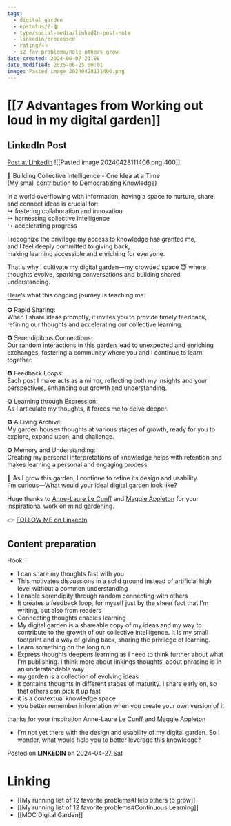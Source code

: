 ```yaml
---
tags:
  - digital_garden
  - epstatus/2-🪴
  - type/social-media/linkedIn-post-note
  - linkedin/processed
  - rating/⭐️⭐️
  - 12_fav_problems/help_others_grow
date_created: 2024-06-07 21:08
date_modified: 2025-06-25 00:01
image: Pasted image 20240428111406.png
---
```

# [[7 Advantages from Working out loud in my digital garden]]

## LinkedIn Post

[Post at LinkedIn](https://www.linkedin.com/posts/sebastiankamilli_building-collective-intelligence-one-activity-7189896055679787008-rBdN?utm_source=share&utm_medium=member_desktop)
![[Pasted image 20240428111406.png|400]]

🌱 Building Collective Intelligence - One Idea at a Time  
(My small contribution to Democratizing Knowledge)  
  
In a world overflowing with information, having a space to nurture, share, and connect ideas is crucial for:  
↳ fostering collaboration and innovation  
↳ harnessing collective intelligence  
↳ accelerating progress  
  
I recognize the privilege my access to knowledge has granted me,  
and I feel deeply committed to giving back,  
making learning accessible and enriching for everyone.  
  
That's why I cultivate my digital garden—my crowded space 😇 where thoughts evolve, sparking conversations and building shared understanding.  
  
Here’s what this ongoing journey is teaching me:  
‾‾‾‾  
✪ Rapid Sharing:  
When I share ideas promptly, it invites you to provide timely feedback, refining our thoughts and accelerating our collective learning.  
  
✪ Serendipitous Connections:  
Our random interactions in this garden lead to unexpected and enriching exchanges, fostering a community where you and I continue to learn together.  
  
✪ Feedback Loops:  
Each post I make acts as a mirror, reflecting both my insights and your perspectives, enhancing our growth and understanding.  
  
✪ Learning through Expression:  
As I articulate my thoughts, it forces me to delve deeper.  
  
✪ A Living Archive:  
My garden houses thoughts at various stages of growth, ready for you to explore, expand upon, and challenge.  
  
✪ Memory and Understanding:  
Creating my personal interpretations of knowledge helps with retention and makes learning a personal and engaging process.  
  
🤔 As I grow this garden, I continue to refine its design and usability.  
I'm curious—What would your ideal digital garden look like?  
  
Huge thanks to [Anne-Laure Le Cunff](https://www.linkedin.com/in/alecunff/) and [Maggie Appleton](https://www.linkedin.com/in/maggieappleton/) for your inspirational work on mind gardening.

👉 [FOLLOW ME on LinkedIn](https://www.linkedin.com/comm/mynetwork/discovery-see-all?usecase=PEOPLE_FOLLOWS&followMember=sebastiankamilli)

## Content preparation

Hook:

+ I can share my thoughts fast with you
+ This motivates discussions in a solid ground instead of artificial high level without a common understanding
+ I enable serendipity through random connecting with others
+ It creates a feedback loop, for myself just by the sheer fact that I'm writing, but also from readers
+ Connecting thoughts enables learning
+ My digital garden is a shareable copy of my ideas and my way to contribute to the growth of our collective intelligence. It is my small footprint and a way of giving back, sharing the privilege of learning.
+ Learn something on the long run
+ Express thoughts deepens learning as I need to think further about what I'm publishing. I think more about linkings thoughts, about phrasing is in an understandable way
+ my garden is a collection of evolving ideas
+ it contains thoughts in different stages of maturity. I share early on, so that others can pick it up fast
+ it is a contextual knowledge space
+ you better remember information when you create your own version of it

thanks for your inspiration Anne-Laure Le Cunff and Maggie Appleton

+ I'm not yet there with the design and usability of my digital garden. So I wonder, what would help you to better leverage this knowledge?

Posted on **LINKEDIN** on 2024-04-27_Sat

# Linking

+ [[My running list of 12 favorite problems#Help others to grow]]
+ [[My running list of 12 favorite problems#Continuous Learning]]
+ [[MOC Digital Garden]]